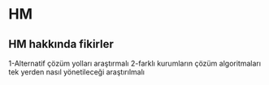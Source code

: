 # HM
HM hakkında fikirler
-----------------------------
1-Alternatif çözüm yolları araştırmalı
2-farklı kurumların çözüm algoritmaları tek yerden nasıl yönetileceği araştırılmalı 
